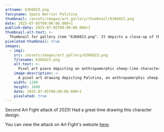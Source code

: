 ```yaml
---
artname: 6366023.png
fancyname: Space Warrior Palutina
thumbnail: /assets/images/art_gallery/thumbnail/6366023.png
date: 2025-07-05T00:00:00.000+1
publish-date: 2025-07-05T00:00:00.000+1
thumbnail-alt-text: >-
  Thumbnail for gallery item "6366023.png". It depicts a close-up of the anthropomorphic pine tree Yona.
pixelated-thumbnail: true
images:
  - img1:
    src: /assets/images/art_gallery/6366023.png
    filename: 6366023.png
    alt-text: >-
      Pixel art piece depicting an anthropomorphic sheep-like character.
    image-description: >-
      A pixel art drawing depicting Palutina, an anthropomorphic sheep-like character. She has dark grey skin and yellowish off-white wool on her thighs, chest, and forearms. She is wearing a black bodysuit with blue accents and grey trims on the legs. She has grey and black armour on her calves and forearms, is wearing grey metallic headgear with grey and black ears and a blue visor attached. She has three eyes with the third being on her forehead, and her eyes take the appearance of white stars with no discernible pupils. She is smiling and the inside of her mouth is white. Her left knee is raised, and in her left hand she is holding a futuristic blade weapon with a dark grey staff and a translucent blue blade. 
    width: 1200
    height: 1600
    date: 2025-07-05T00:00:00.000+1
    pixelated: true
---
```

<p>
	Second Art Fight attack of 2025! Had a great time drawing this character design.
</p>
<p>
	You can view the attack on Art Fight's website <a href="https://artfight.net/attack/9872009.space-warrior-palutina" target="_blank">here</a>.
</p>
